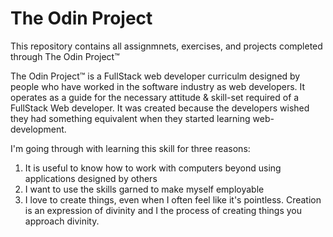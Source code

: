 # The Odin Project

This repository contains all assignmnets, exercises, and projects completed through The Odin Project&trade;

The Odin Project&trade; is a FullStack web developer curriculm designed by people who have worked in the software industry as web developers. It operates as a guide for the necessary attitude & skill-set required of a FullStack Web developer. It was created because the developers wished they had something equivalent when they started learning web-development. 

I'm going through with learning this skill for three reasons:
1. It is useful to know how to work with computers beyond using applications designed by others
2. I want to use the skills garned to make myself employable
3. I love to create things, even when I often feel like it's pointless. Creation is an expression of divinity and I the process of creating things you approach divinity.
